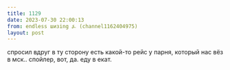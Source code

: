 ```yaml
---
title: 1129
date: 2023-07-30 22:00:13
from: endless шизing ⍼ (channel1162404975)
layout: post
---
```


спросил вдруг в ту сторону есть какой-то рейс у парня, который нас вёз в мск.. спойлер, вот, да. еду в екат.
